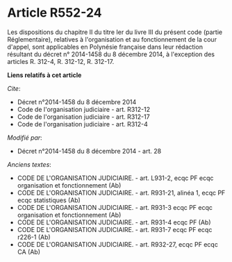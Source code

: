 # Article R552-24

Les dispositions du chapitre II du titre Ier du livre III du présent code (partie Réglementaire), relatives à l'organisation
et au fonctionnement de la cour d'appel, sont applicables en Polynésie française dans leur rédaction résultant du décret n°
2014-1458 du 8 décembre 2014, à l'exception des articles R. 312-4, R. 312-12, R. 312-17.

**Liens relatifs à cet article**

_Cite_:

  - Décret n°2014-1458 du 8 décembre 2014
  - Code de l'organisation judiciaire - art. R312-12
  - Code de l'organisation judiciaire - art. R312-17
  - Code de l'organisation judiciaire - art. R312-4

_Modifié par_:

  - Décret n°2014-1458 du 8 décembre 2014 - art. 28

_Anciens textes_:

  - CODE DE L'ORGANISATION JUDICIAIRE. - art. L931-2, ecqc PF ecqc organisation et fonctionnement (Ab)
  - CODE DE L'ORGANISATION JUDICIAIRE. - art. R931-21, alinéa 1, ecqc PF ecqc statistiques (Ab)
  - CODE DE L'ORGANISATION JUDICIAIRE. - art. R931-3 ecqc PF ecqc organisation et fonctionnement (Ab)
  - CODE DE L'ORGANISATION JUDICIAIRE. - art. R931-4 ecqc PF  (Ab)
  - CODE DE L'ORGANISATION JUDICIAIRE. - art. R931-7 ecqc PF ecqc r226-1 (Ab)
  - CODE DE L'ORGANISATION JUDICIAIRE. - art. R932-27, ecqc PF ecqc CA (Ab)
